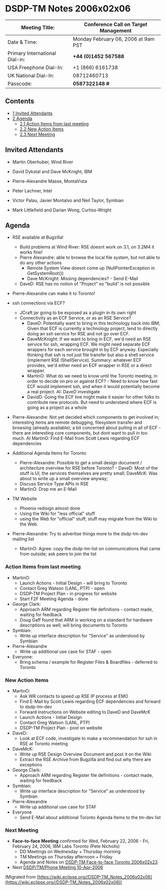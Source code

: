 

DSDP-TM Notes 2006x02x06
========================

| Meeting Title: | **Conference Call on Target Management** |
| --- | --- |
| Date & Time: | Monday February 06, 2006 at 9am PST |
| Primary International Dial-in: | **+44 (0)1452 567588** |
| USA Freephone Dial-In: | +1 (866) 6161738 |
| UK National Dial-In: | 08712460713 |
| Passcode: | **0587322148 #** |

Contents
--------

*   [1 Invited Attendants](#Invited-Attendants)
*   [2 Agenda](#Agenda)
    *   [2.1 Action Items from last meeting](#Action-Items-from-last-meeting)
    *   [2.2 New Action Items](#New-Action-Items)
    *   [2.3 Next Meeting](#Next-Meeting)

Invited Attendants
------------------

*   Martin Oberhuber, Wind River
*   David Dykstal and Dave McKnight, IBM
*   Pierre-Alexandre Masse, MontaVista

*   Peter Lachner, Intel
*   Victor Palau, Javier Montalvo and Neil Taylor, Symbian
*   Mark Littlefield and Darian Wong, Curtiss-Wright

Agenda
------

*   RSE available at Bugzilla!
    *   Build problems at Wind River: RSE doesnt work on 3.1, on 3.2M4 it works fine!
    *   Pierre Alexandre: able to browse the local file system, but not able to do any other actions
        *   Remote System View doesnt come up (NullPointerException in GetSystemRoot())
        *   Dave McKnight: Missing dependencies? - Send E-Mail
    *   DaveD: RSE has no notion of "Project" so "build" is not possible

*   Pierre-Alexandre can make it to Toronto!

*   ssh connections via ECF?
    *   JCraft jar going to be exposed as a plugin in its own right
    *   Connectivity as an ECF Service, or as an RSE Service?
        *   DaveD: Potentially want to bring in this technology back into IBM; Given that ECF is currently a technology project, tend to directly doing an ssh service for RSE and not go over ECF.
        *   DaveMcKnight: If we want to bring in ECF, we'd need an RSE service for ssh, wrapping ECF. We might need separate ECF wrappers for each service brought in by ECF anyway. Especially thinking that ssh is not just file transfer but also a shell service (implement RSE IShellService). Summary: whatever ECF provides, we'd either need an ECF wrapper in RSE or a direct wrapper.
        *   MartinO: What do we need to know until the Toronto meeting, in order to decide on pro or against ECF? - Need to know how fast ECF would implement ssh, and when it would potentially become a real project. AI: DaveD investigate
        *   DavidD: Going the ECF line might make it easier for other folks to contribute new protocols. But need to understand where ECF is going as a project as a whole

*   Pierre-Alexandre: Not yet decided which components to get involved in; interesting items are remote debugging, filesystem transfer and browsing (already available); a bit concerned about pulling in all of ECF - there are interesting core components, but dont want to pull in too much. AI MartinO: Find E-Mail from Scott Lewis regarding ECF dependencies

*   Additional Agenda Items for Toronto
    *   Pierre-Alexandre: Possible to get a small design document / architecture overview for RSE before Toronto? - DaveD: Most of the stuff is UI, the services themselves are pretty small; DaveMcK: Was about to write up a small overview anyway;
    *   Discuss Service Type APIs in RSE
    *   MartinO: Drop me an E-Mail

*   TM Website
    *   Phoenix redisign almost done
    *   Using the Wiki for "less official" stuff
    *   using the Web for "official" stuff; stuff may migrate from the Wiki to the Web.

*   Pierre-Alexandre: Try to advertise things more to the dsdp-tm-dev mailing list
    *   MartinO: Agree: copy the dsdp-tm-list on communications that came from outside; ask peers to join the list

### Action Items from last meeting

*   MartinO:
    *   Launch Actions - Initial Design - will bring to Toronto
    *   Contact Greg Watson (LANL, PTP) - open
    *   DSDP-TM Project Plan - in progress for website
    *   Start F2F Meeting Agenda - done
*   George Clark:
    *   Approach ARM regarding Register file definitions - contact made, waiting for feedback
    *   Doug Gaff found that ARM is working on a standard for hardware descriptions as well; will bring documents to Toronto
*   Symbian:
    *   Write up interface description for "Service" as understood by Symbian
*   Pierre-Alexandre
    *   Write up additional use case for STAF - open
*   Everyone:
    *   Bring schema / example for Register Files & Boardfiles - deferred to Toronto

### New Action Items

*   MartinO:
    *   Ask WR contacts to speed up RSE IP process at EMO
    *   Find E-Mail by Scott Lewis regarding ECF dependencies and forward to dsdp-tm-dev
    *   Forward instructions on Website editing to DaveD and DaveMcK
    *   Launch Actions - Initial Design
    *   Contact Greg Watson (LANL, PTP)
    *   DSDP-TM Project Plan - post on website
*   DaveD:
    *   Look at ECF code, investigate to make a recommendation for ssh in RSE at Toronto meeting
*   DaveMcK:
    *   Write up RSE Design Overview Document and post it on the Wiki
    *   Extract the RSE Archive from Bugzilla and find out why there are exceptions
*   George Clark:
    *   Approach ARM regarding Register file definitions - contact made, waiting for feedback
*   Symbian:
    *   Write up interface description for "Service" as understood by Symbian
*   Pierre-Alexandre
    *   Write up additional use case for STAF
*   Everyone
    *   Send E-Mail about additional Toronto Agenda Items to the tm-dev list

### Next Meeting

*   **Face-to-face Meeting** confirmed for Wed, February 22, 2006  \- Fri, February 24, 2006, IBM Labs Toronto (Pete Nicholls)
    *   DD Meetings on Wednesday + Thursday morning
    *   TM Meetings on Thursday afternoon + Friday
    *   Agenda and Notes on [DSDP-TM Face-to-face Toronto 2006x02x23](./DSDP-TM_Face-to-face_Toronto_2006x02x23 "DSDP-TM Face-to-face Toronto 2006x02x23")
*   Next [DSDP/TM/Phone Meeting 10-Apr-2006](./Phone_Meeting_10-Apr-2006 "DSDP/TM/Phone Meeting 10-Apr-2006")


(Migrated from [https://wiki.eclipse.org//DSDP-TM_Notes_2006x02x06](https://wiki.eclipse.org//DSDP-TM_Notes_2006x02x06))
